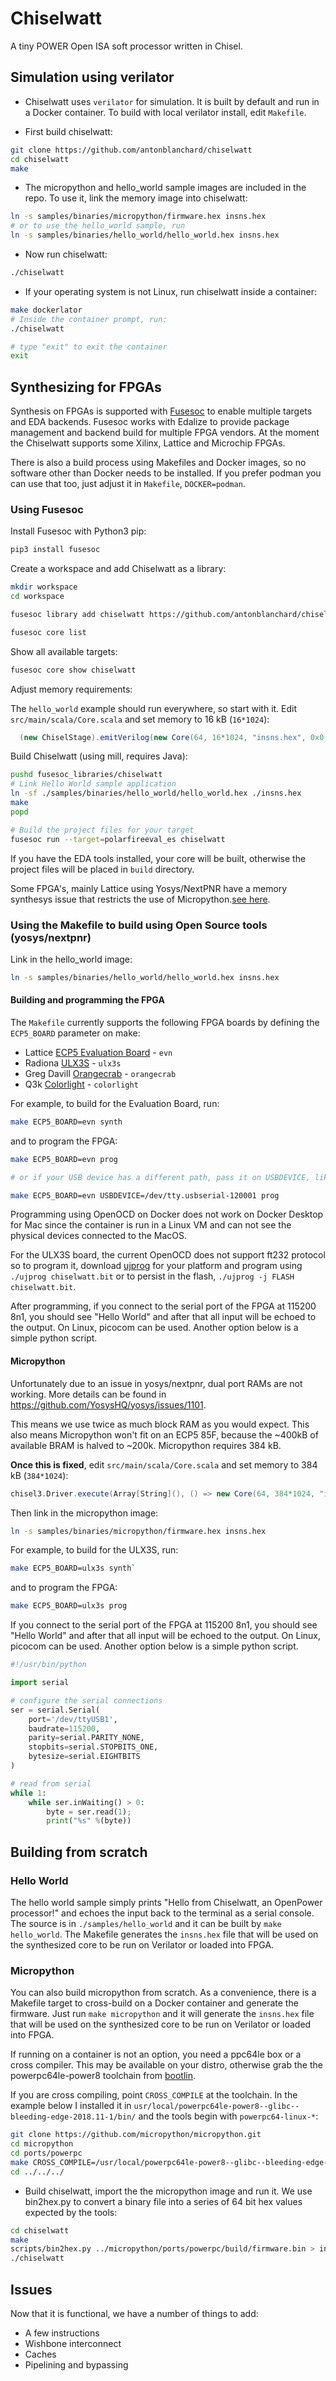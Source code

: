 # Chiselwatt

A tiny POWER Open ISA soft processor written in Chisel.

## Simulation using verilator

* Chiselwatt uses `verilator` for simulation. It is built by default and run in
a Docker container. To build with local verilator install, edit `Makefile`.

* First build chiselwatt:

```sh
git clone https://github.com/antonblanchard/chiselwatt
cd chiselwatt
make
```

* The micropython and hello_world sample images are included in the repo. To use
it, link the memory image into chiselwatt:

```sh
ln -s samples/binaries/micropython/firmware.hex insns.hex
# or to use the hello_world sample, run
ln -s samples/binaries/hello_world/hello_world.hex insns.hex
```

* Now run chiselwatt:

```sh
./chiselwatt
```

* If your operating system is not Linux, run chiselwatt inside a container:

```sh
make dockerlator
# Inside the container prompt, run:
./chiselwatt

# type "exit" to exit the container
exit
```

## Synthesizing for FPGAs

Synthesis on FPGAs is supported with [Fusesoc](https://github.com/olofk/fusesoc) to enable multiple targets and EDA backends. Fusesoc works with Edalize to provide package management and backend build for multiple FPGA vendors. At the moment the Chiselwatt supports some Xilinx, Lattice and Microchip FPGAs.

There is also a  build process using Makefiles and Docker images, so no software other than Docker needs to be installed. If you prefer podman you can use that too, just adjust it in `Makefile`, `DOCKER=podman`.

### Using Fusesoc

Install Fusesoc with Python3 pip:

```sh
pip3 install fusesoc
```

Create a workspace and add Chiselwatt as a library:

```sh
mkdir workspace
cd workspace

fusesoc library add chiselwatt https://github.com/antonblanchard/chiselwatt

fusesoc core list
```

Show all available targets:

```sh
fusesoc core show chiselwatt
```

Adjust memory requirements:

The `hello_world` example should run everywhere, so start with it.
Edit `src/main/scala/Core.scala` and set memory to 16 kB (`16*1024`):

```scala
  (new ChiselStage).emitVerilog(new Core(64, 16*1024, "insns.hex", 0x0, 50000000))
```

Build Chiselwatt (using mill, requires Java):

```sh
pushd fusesoc_libraries/chiselwatt
# Link Hello World sample application
ln -sf ./samples/binaries/hello_world/hello_world.hex ./insns.hex
make
popd

# Build the project files for your target
fusesoc run --target=polarfireeval_es chiselwatt
```

If you have the EDA tools installed, your core will be built, otherwise the project files will be placed in `build` directory.

Some FPGA's, mainly Lattice using Yosys/NextPNR have a memory synthesys issue that restricts the use of Micropython.[see  here](#Micropython).

### Using the Makefile to build using Open Source tools (yosys/nextpnr)

Link in the hello_world image:

```sh
ln -s samples/binaries/hello_world/hello_world.hex insns.hex
```

#### Building and programming the FPGA

The `Makefile` currently supports the following FPGA boards by defining the `ECP5_BOARD` parameter on make:

* Lattice [ECP5 Evaluation Board](http://www.latticesemi.com/ecp5-evaluation) - `evn`
* Radiona [ULX3S](https://radiona.org/ulx3s/) - `ulx3s`
* Greg Davill [Orangecrab](https://github.com/gregdavill/OrangeCrab) - `orangecrab`
* Q3k [Colorlight](https://github.com/q3k/chubby75/tree/master/5a-75b) - `colorlight`

For example, to build for the Evaluation Board, run:

```sh
make ECP5_BOARD=evn synth
```

and to program the FPGA:

```sh
make ECP5_BOARD=evn prog

# or if your USB device has a different path, pass it on USBDEVICE, like:

make ECP5_BOARD=evn USBDEVICE=/dev/tty.usbserial-120001 prog
```

Programming using OpenOCD on Docker does not work on Docker Desktop for Mac since the container is run in a Linux VM and can not see the physical devices connected to the MacOS.

For the ULX3S board, the current OpenOCD does not support ft232 protocol so to program it, download [ujprog](https://github.com/emard/ulx3s-bin/tree/master/usb-jtag) for your platform and program using `./ujprog chiselwatt.bit` or to persist in the flash, `./ujprog -j FLASH chiselwatt.bit`.

After programming, if you connect to the serial port of the FPGA at 115200 8n1, you should see "Hello World"
and after that all input will be echoed to the output. On Linux, picocom can be used.
Another option below is a simple python script.

#### Micropython

Unfortunately due to an issue in yosys/nextpnr, dual port RAMs are not
working. More details can be found in <https://github.com/YosysHQ/yosys/issues/1101>.

This means we use twice as much block RAM as you would expect. This also means
Micropython won't fit on an ECP5 85F, because the ~400kB of available BRAM is halved
to ~200k. Micropython requires 384 kB.

**Once this is fixed**, edit `src/main/scala/Core.scala` and set memory to 384 kB (`384*1024`):

```scala
chisel3.Driver.execute(Array[String](), () => new Core(64, 384*1024, "insns.hex", 0x0))
```

Then link in the micropython image:

```sh
ln -s samples/binaries/micropython/firmware.hex insns.hex
```

For example, to build for the ULX3S, run:

```sh
make ECP5_BOARD=ulx3s synth`
```

and to program the FPGA:

```sh
make ECP5_BOARD=ulx3s prog
```

If you connect to the serial port of the FPGA at 115200 8n1, you should see "Hello World"
and after that all input will be echoed to the output. On Linux, picocom can be used.
Another option below is a simple python script.

```python
#!/usr/bin/python

import serial

# configure the serial connections
ser = serial.Serial(
    port='/dev/ttyUSB1',
    baudrate=115200,
    parity=serial.PARITY_NONE,
    stopbits=serial.STOPBITS_ONE,
    bytesize=serial.EIGHTBITS
)

# read from serial
while 1:
    while ser.inWaiting() > 0:
        byte = ser.read(1);
        print("%s" %(byte))
```

## Building from scratch

### Hello World

The hello world sample simply prints "Hello from Chiselwatt, an OpenPower processor!"
and echoes the input back to the terminal as a serial console.
The source is in `./samples/hello_world` and it can be built by `make hello_world`.
The Makefile generates the `insns.hex` file that will be used on the synthesized
core to be run on Verilator or loaded into FPGA.

### Micropython

You can also build micropython from scratch. As a convenience, there is a Makefile
target to cross-build on a Docker container and generate the firmware.
Just run `make micropython` and it will generate the `insns.hex` file that will
be used on the synthesized core to be run on Verilator or loaded into FPGA.

If running on a container is not an option, you need a ppc64le box or a cross compiler.
This may be available on your distro, otherwise grab the the powerpc64le-power8
toolchain from [bootlin](https://toolchains.bootlin.com).

If you are cross compiling, point `CROSS_COMPILE` at the toolchain. In the
example below I installed it in `usr/local/powerpc64le-power8--glibc--bleeding-edge-2018.11-1/bin/`
and the tools begin with `powerpc64-linux-*`:

```sh
git clone https://github.com/micropython/micropython.git
cd micropython
cd ports/powerpc
make CROSS_COMPILE=/usr/local/powerpc64le-power8--glibc--bleeding-edge-2018.11-1/bin/powerpc64le-linux- -j$(nproc)
cd ../../../
```

* Build chiselwatt, import the the micropython image and run it. We use
bin2hex.py to convert a binary file into a series of 64 bit hex values
expected by the tools:

```sh
cd chiselwatt
make
scripts/bin2hex.py ../micropython/ports/powerpc/build/firmware.bin > insns.hex
./chiselwatt
```

## Issues

Now that it is functional, we have a number of things to add:

* A few instructions
* Wishbone interconnect
* Caches
* Pipelining and bypassing
